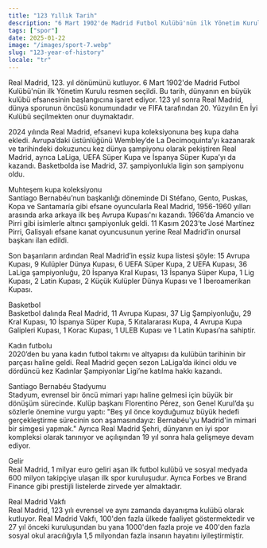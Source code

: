 ```yaml
---
title: "123 Yıllık Tarih"
description: "6 Mart 1902'de Madrid Futbol Kulübü'nün ilk Yönetim Kurulu seçildi."
tags: ["spor"]
date: 2025-01-22
image: "/images/sport-7.webp"
slug: "123-year-of-history"
locale: "tr"
---
```


Real Madrid, 123. yıl dönümünü kutluyor. 6 Mart 1902'de Madrid Futbol Kulübü'nün ilk Yönetim Kurulu resmen seçildi. Bu tarih, dünyanın en büyük kulübü efsanesinin başlangıcına işaret ediyor. 123 yıl sonra Real Madrid, dünya sporunun öncüsü konumundadır ve FIFA tarafından 20. Yüzyılın En İyi Kulübü seçilmekten onur duymaktadır.

2024 yılında Real Madrid, efsanevi kupa koleksiyonuna beş kupa daha ekledi. Avrupa’daki üstünlüğünü Wembley’de La Decimoquinta’yı kazanarak ve tarihindeki dokuzuncu kez dünya şampiyonu olarak pekiştiren Real Madrid, ayrıca LaLiga, UEFA Süper Kupa ve İspanya Süper Kupa’yı da kazandı. Basketbolda ise Madrid, 37. şampiyonlukla ligin son şampiyonu oldu.

Muhteşem kupa koleksiyonu  
Santiago Bernabéu’nun başkanlığı döneminde Di Stéfano, Gento, Puskas, Kopa ve Santamaría gibi efsane oyuncularla Real Madrid, 1956-1960 yılları arasında arka arkaya ilk beş Avrupa Kupası'nı kazandı. 1966’da Amancio ve Pirri gibi isimlerle altıncı şampiyonluk geldi. 11 Kasım 2023’te José Martínez Pirri, Galisyalı efsane kanat oyuncusunun yerine Real Madrid’in onursal başkanı ilan edildi.

Son başarıların ardından Real Madrid’in eşsiz kupa listesi şöyle: 15 Avrupa Kupası, 9 Kulüpler Dünya Kupası, 6 UEFA Süper Kupa, 2 UEFA Kupası, 36 LaLiga şampiyonluğu, 20 İspanya Kral Kupası, 13 İspanya Süper Kupa, 1 Lig Kupası, 2 Latin Kupası, 2 Küçük Kulüpler Dünya Kupası ve 1 İberoamerikan Kupası.

Basketbol  
Basketbol dalında Real Madrid, 11 Avrupa Kupası, 37 Lig Şampiyonluğu, 29 Kral Kupası, 10 İspanya Süper Kupa, 5 Kıtalararası Kupa, 4 Avrupa Kupa Galipleri Kupası, 1 Korac Kupası, 1 ULEB Kupası ve 1 Latin Kupası’na sahiptir.

Kadın futbolu  
2020’den bu yana kadın futbol takımı ve altyapısı da kulübün tarihinin bir parçası haline geldi. Real Madrid geçen sezon LaLiga’da ikinci oldu ve dördüncü kez Kadınlar Şampiyonlar Ligi’ne katılma hakkı kazandı.

Santiago Bernabéu Stadyumu  
Stadyum, evrensel bir öncü mimari yapı haline gelmesi için büyük bir dönüşüm sürecinde. Kulüp başkanı Florentino Pérez, son Genel Kurul’da şu sözlerle önemine vurgu yaptı: "Beş yıl önce koyduğumuz büyük hedefi gerçekleştirme sürecinin son aşamasındayız: Bernabéu'yu Madrid'in mimari bir simgesi yapmak." Ayrıca Real Madrid Şehri, dünyanın en iyi spor kompleksi olarak tanınıyor ve açılışından 19 yıl sonra hala gelişmeye devam ediyor.

Gelir  
Real Madrid, 1 milyar euro geliri aşan ilk futbol kulübü ve sosyal medyada 600 milyon takipçiye ulaşan ilk spor kuruluşudur. Ayrıca Forbes ve Brand Finance gibi prestijli listelerde zirvede yer almaktadır.

Real Madrid Vakfı  
Real Madrid, 123 yılı evrensel ve aynı zamanda dayanışma kulübü olarak kutluyor. Real Madrid Vakfı, 100'den fazla ülkede faaliyet göstermektedir ve 27 yıl önceki kuruluşundan bu yana 1000'den fazla proje ve 400'den fazla sosyal okul aracılığıyla 1,5 milyondan fazla insanın hayatını iyileştirmiştir.
